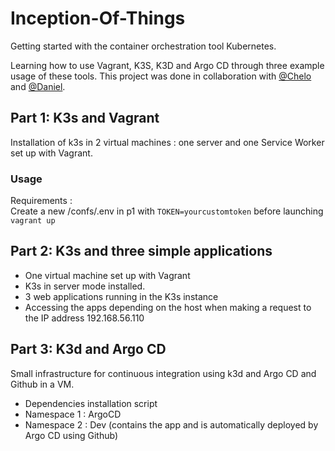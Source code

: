# Inception-Of-Things
Getting started with the container orchestration tool Kubernetes.

Learning how to use Vagrant, K3S, K3D and Argo CD through three example usage of these tools.
This project was done in collaboration with [@Chelo](https://github.com/mariav7) and [@Daniel](https://github.com/DanielAlejandro2605).

## Part 1: K3s and Vagrant
Installation of k3s in 2 virtual machines : one server and one Service Worker set up with Vagrant.

### Usage
Requirements :\
Create a new /confs/.env in p1 with ```TOKEN=yourcustomtoken``` before launching ```vagrant up```

## Part 2: K3s and three simple applications
- One virtual machine set up with Vagrant
- K3s in server mode installed.
- 3 web applications running in the K3s instance
- Accessing the apps depending on the host when making a request to the IP address 192.168.56.110

## Part 3: K3d and Argo CD
Small infrastructure for continuous integration using k3d and Argo CD and Github in a VM.
- Dependencies installation script
- Namespace 1 : ArgoCD
- Namespace 2 : Dev (contains the app and is automatically deployed by Argo CD using Github)
